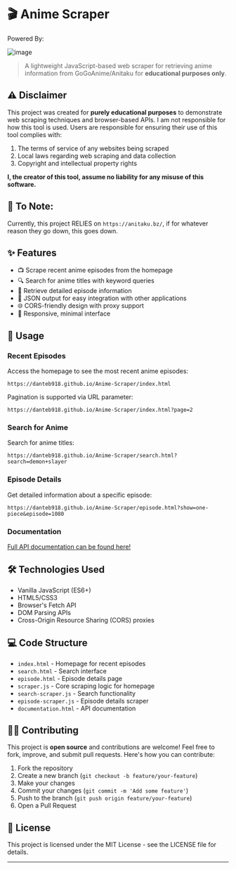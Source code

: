 # 🎬 Anime Scraper

Powered By:

![image](https://github.com/user-attachments/assets/732808e9-6aad-4761-9e60-80baa6589dfa)


> A lightweight JavaScript-based web scraper for retrieving anime information from GoGoAnime/Anitaku for **educational purposes only**.

## ⚠️ Disclaimer

This project was created for **purely educational purposes** to demonstrate web scraping techniques and browser-based APIs. I am not responsible for how this tool is used. Users are responsible for ensuring their use of this tool complies with:  

1. The terms of service of any websites being scraped
2. Local laws regarding web scraping and data collection
3. Copyright and intellectual property rights

**I, the creator of this tool, assume no liability for any misuse of this software.**

## 📝 To Note:

Currently, this project RELIES on `https://anitaku.bz/`, if for whatever reason they go down, this goes down.

## ✨ Features

- 📺 Scrape recent anime episodes from the homepage
- 🔍 Search for anime titles with keyword queries
- 📝 Retrieve detailed episode information
- 📄 JSON output for easy integration with other applications
- 🌐 CORS-friendly design with proxy support
- 📱 Responsive, minimal interface

## 📖 Usage

### Recent Episodes

Access the homepage to see the most recent anime episodes:

```
https://danteb918.github.io/Anime-Scraper/index.html
```

Pagination is supported via URL parameter:

```
https://danteb918.github.io/Anime-Scraper/index.html?page=2
```

### Search for Anime

Search for anime titles:

```
https://danteb918.github.io/Anime-Scraper/search.html?search=demon+slayer
```

### Episode Details

Get detailed information about a specific episode:

```
https://danteb918.github.io/Anime-Scraper/episode.html?show=one-piece&episode=1080
```

### Documentation

[Full API documentation can be found here!](https://danteb918.github.io/Anime-Scraper/documentation.html)

## 🛠️ Technologies Used

- Vanilla JavaScript (ES6+)
- HTML5/CSS3
- Browser's Fetch API
- DOM Parsing APIs
- Cross-Origin Resource Sharing (CORS) proxies

## 💻 Code Structure

- `index.html` - Homepage for recent episodes
- `search.html` - Search interface
- `episode.html` - Episode details page
- `scraper.js` - Core scraping logic for homepage
- `search-scraper.js` - Search functionality
- `episode-scraper.js` - Episode details scraper
- `documentation.html` - API documentation

## 👨‍💻 Contributing

This project is **open source** and contributions are welcome! Feel free to fork, improve, and submit pull requests. Here's how you can contribute:

1. Fork the repository
2. Create a new branch (`git checkout -b feature/your-feature`)
3. Make your changes
4. Commit your changes (`git commit -m 'Add some feature'`)
5. Push to the branch (`git push origin feature/your-feature`)
6. Open a Pull Request

## 📝 License

This project is licensed under the MIT License - see the LICENSE file for details.

---
